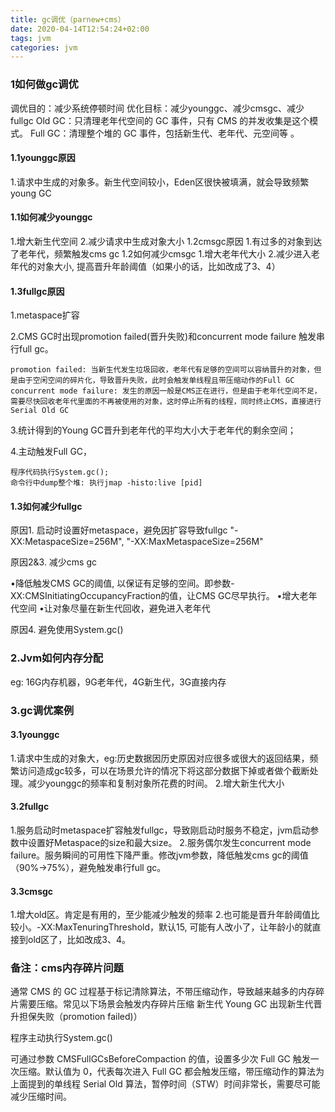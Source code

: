 ```yaml
---
title: gc调优（parnew+cms）
date: 2020-04-14T12:54:24+02:00
tags: jvm
categories: jvm   
---
```


### 1如何做gc调优
调优目的：减少系统停顿时间
优化目标：减少younggc、减少cmsgc、减少fullgc
Old GC：只清理老年代空间的 GC 事件，只有 CMS 的并发收集是这个模式。
Full GC：清理整个堆的 GC 事件，包括新生代、老年代、元空间等 。

#### 1.1younggc原因
1.请求中生成的对象多。新生代空间较小，Eden区很快被填满，就会导致频繁young GC     
#### 1.1如何减少younggc
1.增大新生代空间
2.减少请求中生成对象大小
1.2cmsgc原因
1.有过多的对象到达了老年代，频繁触发cms gc
1.2如何减少cmsgc
1.增大老年代大小
2.减少进入老年代的对象大小, 提高晋升年龄阈值（如果小的话，比如改成了3、4）

#### 1.3fullgc原因
1.metaspace扩容

2.CMS GC时出现promotion failed(晋升失败)和concurrent mode failure 触发串行full gc。

    promotion failed: 当新生代发生垃圾回收，老年代有足够的空间可以容纳晋升的对象，但是由于空闲空间的碎片化，导致晋升失败，此时会触发单线程且带压缩动作的Full GC
    concurrent mode failure: 发生的原因一般是CMS正在进行，但是由于老年代空间不足，需要尽快回收老年代里面的不再被使用的对象，这时停止所有的线程，同时终止CMS，直接进行Serial Old GC
3.统计得到的Young GC晋升到老年代的平均大小大于老年代的剩余空间；

4.主动触发Full GC，

    程序代码执行System.gc(); 
    命令行中dump整个堆: 执行jmap -histo:live [pid]

#### 1.3如何减少fullgc

原因1. 启动时设置好metaspace，避免因扩容导致fullgc
    "-XX:MetaspaceSize=256M",
    "-XX:MaxMetaspaceSize=256M"

原因2&3. 减少cms gc

•降低触发CMS GC的阈值, 以保证有足够的空间。即参数-XX:CMSInitiatingOccupancyFraction的值，让CMS GC尽早执行。
•增大老年代空间
•让对象尽量在新生代回收，避免进入老年代

原因4. 避免使用System.gc()

### 2.Jvm如何内存分配
eg: 16G内存机器，9G老年代，4G新生代，3G直接内存

### 3.gc调优案例
#### 3.1younggc
1.请求中生成的对象大，eg:历史数据因历史原因对应很多或很大的返回结果，频繁访问造成gc较多，可以在场景允许的情况下将这部分数据下掉或者做个截断处理。减少younggc的频率和复制对象所花费的时间。
2.增大新生代大小
#### 3.2fullgc
1.服务启动时metaspace扩容触发fullgc，导致刚启动时服务不稳定，jvm启动参数中设置好Metaspace的size和最大size。
2.服务偶尔发生concurrent mode failure。服务瞬间的可用性下降严重。修改jvm参数，降低触发cms gc的阈值（90%->75%），避免触发串行full gc。
#### 3.3cmsgc
1.增大old区。肯定是有用的，至少能减少触发的频率
2.也可能是晋升年龄阈值比较小。-XX:MaxTenuringThreshold，默认15, 可能有人改小了，让年龄小的就直接到old区了，比如改成3、4。

### 备注：cms内存碎片问题
通常 CMS 的 GC 过程基于标记清除算法，不带压缩动作，导致越来越多的内存碎片需要压缩。常见以下场景会触发内存碎片压缩
新生代 Young GC 出现新生代晋升担保失败（promotion failed)）

程序主动执行System.gc()

可通过参数 CMSFullGCsBeforeCompaction 的值，设置多少次 Full GC 触发一次压缩。默认值为 0，代表每次进入 Full GC 都会触发压缩，带压缩动作的算法为上面提到的单线程 Serial Old 算法，暂停时间（STW）时间非常长，需要尽可能减少压缩时间。

